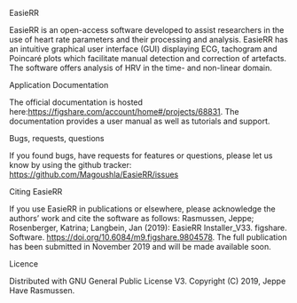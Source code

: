 
EasieRR

EasieRR is an open-access software developed to assist researchers in the use of heart rate parameters and their processing and analysis. 
EasieRR has an intuitive graphical user interface (GUI) displaying ECG, tachogram and Poincaré plots which facilitate manual detection and correction of artefacts.
The software offers analysis of HRV in the time- and non-linear domain.

Application Documentation

The official documentation is hosted here:https://figshare.com/account/home#/projects/68831.
The documentation provides a user manual as well as tutorials and support.

Bugs, requests, questions

If you found bugs, have requests for features or questions, please let us know by using the github tracker: https://github.com/Magoushla/EasieRR/issues

Citing EasieRR

If you use EasieRR in publications or elsewhere, please acknowledge the authors’ work and cite the software as follows: Rasmussen, Jeppe; Rosenberger, Katrina; Langbein, Jan (2019): EasieRR Installer_V33. figshare. Software. https://doi.org/10.6084/m9.figshare.9804578.
The full publication has been submitted in November 2019 and will be made available soon.

Licence

Distributed with GNU General Public License V3.
Copyright (C) 2019, Jeppe Have Rasmussen.
